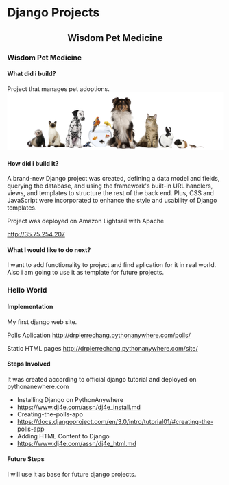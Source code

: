 <h1>Django Projects</h1>
<h2 align="center">Wisdom Pet Medicine</h2>

### Wisdom Pet Medicine
#### What did i build?

Project that manages pet adoptions.
![alt text](https://github.com/DrPierreChang/django_projects/blob/main/wisdompets/static/images/header.jpg)
#### How did i build it?

A brand-new Django project was created, defining a data model and fields, querying the database, and using the framework's built-in URL handlers, views, and templates to structure the rest of the back end. Plus, CSS and JavaScript were incorporated  to enhance the style and usability of Django templates.

Project was deployed on Amazon Lightsail with Apache

http://35.75.254.207
#### What I would like to do next?

I want to add functionality to project and find aplication for it in real world. Also i am going to use it as template for future projects.


### Hello World
#### Implementation

My first django web site.

Polls Aplication
http://drpierrechang.pythonanywhere.com/polls/

Static HTML pages
http://drpierrechang.pythonanywhere.com/site/


#### Steps Involved

It was created according to official django tutorial and deployed on pythonanewhere.com

 - Installing Django on PythonAnywhere
 - https://www.dj4e.com/assn/dj4e_install.md
 - Creating-the-polls-app
 - https://docs.djangoproject.com/en/3.0/intro/tutorial01/#creating-the-polls-app
 - Adding HTML Content to Django
 - https://www.dj4e.com/assn/dj4e_html.md

#### Future Steps

I will use it as base for future django projects. 
